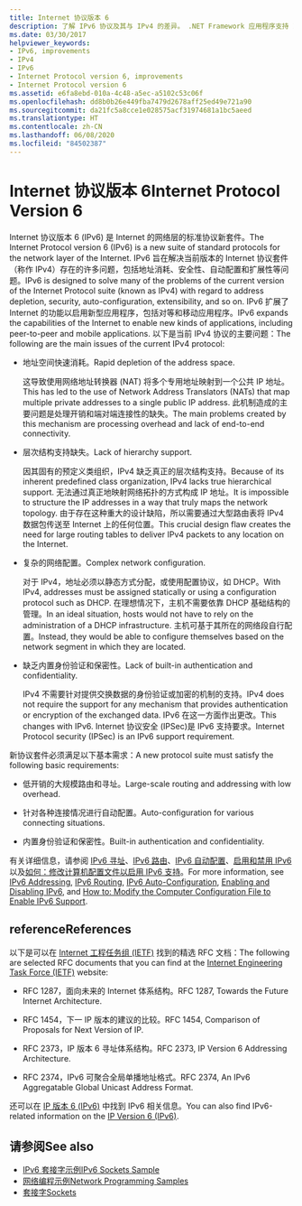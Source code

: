 ```yaml
---
title: Internet 协议版本 6
description: 了解 IPv6 协议及其与 IPv4 的差异。 .NET Framework 应用程序支持 IPv6，但可能需要进行配置。
ms.date: 03/30/2017
helpviewer_keywords:
- IPv6, improvements
- IPv4
- IPv6
- Internet Protocol version 6, improvements
- Internet Protocol version 6
ms.assetid: e6fa8ebd-010a-4c48-a5ec-a5102c53c06f
ms.openlocfilehash: dd8b0b26e449fba7479d2678aff25ed49e721a90
ms.sourcegitcommit: da21fc5a8cce1e028575acf31974681a1bc5aeed
ms.translationtype: HT
ms.contentlocale: zh-CN
ms.lasthandoff: 06/08/2020
ms.locfileid: "84502387"
---
```

# <a name="internet-protocol-version-6"></a><span data-ttu-id="df691-104">Internet 协议版本 6</span><span class="sxs-lookup"><span data-stu-id="df691-104">Internet Protocol Version 6</span></span>
<span data-ttu-id="df691-105">Internet 协议版本 6 (IPv6) 是 Internet 的网络层的标准协议新套件。</span><span class="sxs-lookup"><span data-stu-id="df691-105">The Internet Protocol version 6 (IPv6) is a new suite of standard protocols for the network layer of the Internet.</span></span> <span data-ttu-id="df691-106">IPv6 旨在解决当前版本的 Internet 协议套件（称作 IPv4）存在的许多问题，包括地址消耗、安全性、自动配置和扩展性等问题。</span><span class="sxs-lookup"><span data-stu-id="df691-106">IPv6 is designed to solve many of the problems of the current version of the Internet Protocol suite (known as IPv4) with regard to address depletion, security, auto-configuration, extensibility, and so on.</span></span> <span data-ttu-id="df691-107">IPv6 扩展了 Internet 的功能以启用新型应用程序，包括对等和移动应用程序。</span><span class="sxs-lookup"><span data-stu-id="df691-107">IPv6 expands the capabilities of the Internet to enable new kinds of applications, including peer-to-peer and mobile applications.</span></span> <span data-ttu-id="df691-108">以下是当前 IPv4 协议的主要问题：</span><span class="sxs-lookup"><span data-stu-id="df691-108">The following are the main issues of the current IPv4 protocol:</span></span>  
  
- <span data-ttu-id="df691-109">地址空间快速消耗。</span><span class="sxs-lookup"><span data-stu-id="df691-109">Rapid depletion of the address space.</span></span>  
  
     <span data-ttu-id="df691-110">这导致使用网络地址转换器 (NAT) 将多个专用地址映射到一个公共 IP 地址。</span><span class="sxs-lookup"><span data-stu-id="df691-110">This has led to the use of Network Address Translators (NATs) that map multiple private addresses to a single public IP address.</span></span> <span data-ttu-id="df691-111">此机制造成的主要问题是处理开销和端对端连接性的缺失。</span><span class="sxs-lookup"><span data-stu-id="df691-111">The main problems created by this mechanism are processing overhead and lack of end-to-end connectivity.</span></span>  
  
- <span data-ttu-id="df691-112">层次结构支持缺失。</span><span class="sxs-lookup"><span data-stu-id="df691-112">Lack of hierarchy support.</span></span>  
  
     <span data-ttu-id="df691-113">因其固有的预定义类组织，IPv4 缺乏真正的层次结构支持。</span><span class="sxs-lookup"><span data-stu-id="df691-113">Because of its inherent predefined class organization, IPv4 lacks true hierarchical support.</span></span> <span data-ttu-id="df691-114">无法通过真正地映射网络拓扑的方式构成 IP 地址。</span><span class="sxs-lookup"><span data-stu-id="df691-114">It is impossible to structure the IP addresses in a way that truly maps the network topology.</span></span> <span data-ttu-id="df691-115">由于存在这种重大的设计缺陷，所以需要通过大型路由表将 IPv4 数据包传送至 Internet 上的任何位置。</span><span class="sxs-lookup"><span data-stu-id="df691-115">This crucial design flaw creates the need for large routing tables to deliver IPv4 packets to any location on the Internet.</span></span>  
  
- <span data-ttu-id="df691-116">复杂的网络配置。</span><span class="sxs-lookup"><span data-stu-id="df691-116">Complex network configuration.</span></span>  
  
     <span data-ttu-id="df691-117">对于 IPv4，地址必须以静态方式分配，或使用配置协议，如 DHCP。</span><span class="sxs-lookup"><span data-stu-id="df691-117">With IPv4, addresses must be assigned statically or using a configuration protocol such as DHCP.</span></span> <span data-ttu-id="df691-118">在理想情况下，主机不需要依靠 DHCP 基础结构的管理。</span><span class="sxs-lookup"><span data-stu-id="df691-118">In an ideal situation, hosts would not have to rely on the administration of a DHCP infrastructure.</span></span> <span data-ttu-id="df691-119">主机可基于其所在的网络段自行配置。</span><span class="sxs-lookup"><span data-stu-id="df691-119">Instead, they would be able to configure themselves based on the network segment in which they are located.</span></span>  
  
- <span data-ttu-id="df691-120">缺乏内置身份验证和保密性。</span><span class="sxs-lookup"><span data-stu-id="df691-120">Lack of built-in authentication and confidentiality.</span></span>  
  
     <span data-ttu-id="df691-121">IPv4 不需要针对提供交换数据的身份验证或加密的机制的支持。</span><span class="sxs-lookup"><span data-stu-id="df691-121">IPv4 does not require the support for any mechanism that provides authentication or encryption of the exchanged data.</span></span> <span data-ttu-id="df691-122">IPv6 在这一方面作出更改。</span><span class="sxs-lookup"><span data-stu-id="df691-122">This changes with IPv6.</span></span> <span data-ttu-id="df691-123">Internet 协议安全 (IPSec)是 IPv6 支持要求。</span><span class="sxs-lookup"><span data-stu-id="df691-123">Internet Protocol security (IPSec) is an IPv6 support requirement.</span></span>  
  
 <span data-ttu-id="df691-124">新协议套件必须满足以下基本需求：</span><span class="sxs-lookup"><span data-stu-id="df691-124">A new protocol suite must satisfy the following basic requirements:</span></span>  
  
- <span data-ttu-id="df691-125">低开销的大规模路由和寻址。</span><span class="sxs-lookup"><span data-stu-id="df691-125">Large-scale routing and addressing with low overhead.</span></span>  
  
- <span data-ttu-id="df691-126">针对各种连接情况进行自动配置。</span><span class="sxs-lookup"><span data-stu-id="df691-126">Auto-configuration for various connecting situations.</span></span>  
  
- <span data-ttu-id="df691-127">内置身份验证和保密性。</span><span class="sxs-lookup"><span data-stu-id="df691-127">Built-in authentication and confidentiality.</span></span>  
  
 <span data-ttu-id="df691-128">有关详细信息，请参阅 [IPv6 寻址](ipv6-addressing.md)、[IPv6 路由](ipv6-routing.md)、[IPv6 自动配置](ipv6-auto-configuration.md)、[启用和禁用 IPv6](enabling-and-disabling-ipv6.md) 以及[如何：修改计算机配置文件以启用 IPv6 支持](how-to-modify-the-computer-configuration-file-to-enable-ipv6-support.md)。</span><span class="sxs-lookup"><span data-stu-id="df691-128">For more information, see [IPv6 Addressing](ipv6-addressing.md), [IPv6 Routing](ipv6-routing.md), [IPv6 Auto-Configuration](ipv6-auto-configuration.md), [Enabling and Disabling IPv6](enabling-and-disabling-ipv6.md), and [How to: Modify the Computer Configuration File to Enable IPv6 Support](how-to-modify-the-computer-configuration-file-to-enable-ipv6-support.md).</span></span>  
  
## <a name="references"></a><span data-ttu-id="df691-129">reference</span><span class="sxs-lookup"><span data-stu-id="df691-129">References</span></span>  
 <span data-ttu-id="df691-130">以下是可以在 [Internet 工程任务组 (IETF)](https://www.ietf.org/) 找到的精选 RFC 文档：</span><span class="sxs-lookup"><span data-stu-id="df691-130">The following are selected RFC documents that you can find at the [Internet Engineering Task Force (IETF)](https://www.ietf.org/) website:</span></span>  
  
- <span data-ttu-id="df691-131">RFC 1287，面向未来的 Internet 体系结构。</span><span class="sxs-lookup"><span data-stu-id="df691-131">RFC 1287, Towards the Future Internet Architecture.</span></span>  
  
- <span data-ttu-id="df691-132">RFC 1454，下一 IP 版本的建议的比较。</span><span class="sxs-lookup"><span data-stu-id="df691-132">RFC 1454, Comparison of Proposals for Next Version of IP.</span></span>  
  
- <span data-ttu-id="df691-133">RFC 2373，IP 版本 6 寻址体系结构。</span><span class="sxs-lookup"><span data-stu-id="df691-133">RFC 2373, IP Version 6 Addressing Architecture.</span></span>  
  
- <span data-ttu-id="df691-134">RFC 2374，IPv6 可聚合全局单播地址格式。</span><span class="sxs-lookup"><span data-stu-id="df691-134">RFC 2374, An IPv6 Aggregatable Global Unicast Address Format.</span></span>  
  
 <span data-ttu-id="df691-135">还可以在 [IP 版本 6 (IPv6)](https://docs.microsoft.com/previous-versions/windows/it-pro/windows-server-2008-R2-and-2008/dd379498%28v=ws.10%29) 中找到 IPv6 相关信息。</span><span class="sxs-lookup"><span data-stu-id="df691-135">You can also find IPv6-related information on the [IP Version 6 (IPv6)](https://docs.microsoft.com/previous-versions/windows/it-pro/windows-server-2008-R2-and-2008/dd379498%28v=ws.10%29).</span></span>  
  
## <a name="see-also"></a><span data-ttu-id="df691-136">请参阅</span><span class="sxs-lookup"><span data-stu-id="df691-136">See also</span></span>

- [<span data-ttu-id="df691-137">IPv6 套接字示例</span><span class="sxs-lookup"><span data-stu-id="df691-137">IPv6 Sockets Sample</span></span>](https://docs.microsoft.com/previous-versions/dotnet/netframework-3.0/ms180981%28v=vs.85%29)
- [<span data-ttu-id="df691-138">网络编程示例</span><span class="sxs-lookup"><span data-stu-id="df691-138">Network Programming Samples</span></span>](network-programming-samples.md)
- [<span data-ttu-id="df691-139">套接字</span><span class="sxs-lookup"><span data-stu-id="df691-139">Sockets</span></span>](sockets.md)
